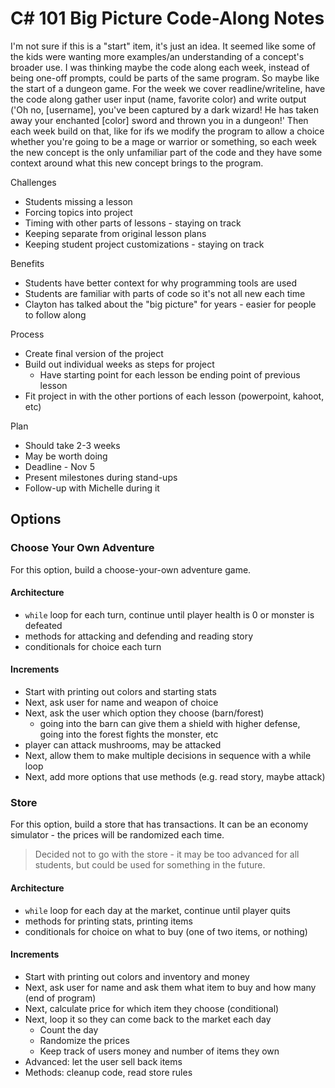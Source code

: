 # C# 101 Big Picture Code-Along Notes

I'm not sure if this is a "start" item, it's just an idea. It seemed like some of the kids were wanting more examples/an understanding of a concept's broader use. I was thinking maybe the code along each week, instead of being one-off prompts, could be parts of the same program. So maybe like the start of a dungeon game. For the week we cover readline/writeline, have the code along gather user input (name, favorite color) and write output ('Oh no, [username], you've been captured by a dark wizard! He has taken away your enchanted [color] sword and thrown you in a dungeon!' Then each week build on that, like for ifs we modify the program to allow a choice whether you're going to be a mage or warrior or something, so each week the new concept is the only unfamiliar part of the code and they have some context around what this new concept brings to the program.

Challenges
- Students missing a lesson
- Forcing topics into project
- Timing with other parts of lessons - staying on track
- Keeping separate from original lesson plans
- Keeping student project customizations - staying on track

Benefits
- Students have better context for why programming tools are used
- Students are familiar with parts of code so it's not all new each time
- Clayton has talked about the "big picture" for years - easier for people to follow along

Process
- Create final version of the project
- Build out individual weeks as steps for project
  - Have starting point for each lesson be ending point of previous lesson
- Fit project in with the other portions of each lesson (powerpoint, kahoot, etc)

Plan
- Should take 2-3 weeks
- May be worth doing
- Deadline - Nov 5
- Present milestones during stand-ups
- Follow-up with Michelle during it

## Options
### Choose Your Own Adventure
For this option, build a choose-your-own adventure game.

#### Architecture
- `while` loop for each turn, continue until player health is 0 or monster is defeated
- methods for attacking and defending and reading story
- conditionals for choice each turn

#### Increments
- Start with printing out colors and starting stats
- Next, ask user for name and weapon of choice
- Next, ask the user which option they choose (barn/forest)
  - going into the barn can give them a shield with higher defense, going into the forest fights the monster, etc
- player can attack mushrooms, may be attacked
- Next, allow them to make multiple decisions in sequence with a while loop
- Next, add more options that use methods (e.g. read story, maybe attack)

### Store
For this option, build a store that has transactions. It can be an economy simulator - the prices will be randomized each time.

>Decided not to go with the store - it may be too advanced for all students, but could be used for something in the future.

#### Architecture
- `while` loop for each day at the market, continue until player quits
- methods for printing stats, printing items
- conditionals for choice on what to buy (one of two items, or nothing)

#### Increments
- Start with printing out colors and inventory and money
- Next, ask user for name and ask them what item to buy and how many (end of program)
- Next, calculate price for which item they choose (conditional)
- Next, loop it so they can come back to the market each day
  - Count the day
  - Randomize the prices
  - Keep track of users money and number of items they own
- Advanced: let the user sell back items
- Methods: cleanup code, read store rules